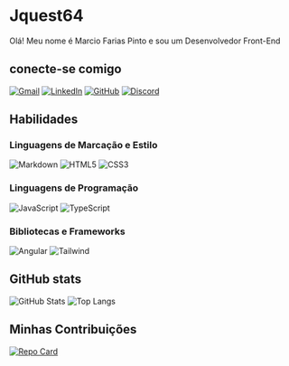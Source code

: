 # Jquest64

Olá! Meu nome é Marcio Farias Pinto e sou um Desenvolvedor Front-End

## conecte-se comigo

 [![Gmail](https://img.shields.io/badge/Gmail-333333?style=for-the-badge&logo=gmail&logoColor=red)](mailto:mjquest64@gmail.com)
 [![LinkedIn](https://img.shields.io/badge/LinkedIn-0077B5?style=for-the-badge&logo=linkedin&logoColor=white)](https://www.linkedin.com/in/marciofpinto/)
 [![GitHub](https://img.shields.io/badge/GitHub-100000?style=for-the-badge&logo=github&logoColor=white)](https://github.com/jquest64)
 [![Discord](https://img.shields.io/badge/Discord-7289DA?style=for-the-badge&logo=discord&logoColor=white)](https://discord.com/channels/@jquest64/)

## Habilidades

### **Linguagens de Marcação e Estilo**

![Markdown](https://img.shields.io/badge/Markdown-000?style=for-the-badge&logo=markdown)
![HTML5](https://img.shields.io/badge/HTML5-E34F26?style=for-the-badge&logo=html5&logoColor=white)
![CSS3](https://img.shields.io/badge/CSS3-1572B6?style=for-the-badge&logo=css3&logoColor=white)

### **Linguagens de Programação**

![JavaScript](https://img.shields.io/badge/JavaScript-F7DF1E?style=for-the-badge&logo=javascript&logoColor=black)
![TypeScript](https://img.shields.io/badge/TypeScript-007ACC?style=for-the-badge&logo=typescript&logoColor=white)

### **Bibliotecas e Frameworks**

![Angular](https://img.shields.io/badge/Angular-DD0031?style=for-the-badge&logo=angular&logoColor=white)
![Tailwind](https://img.shields.io/badge/tailwindcss-%2338B2AC.svg?style=for-the-badge&logo=tailwind-css&logoColor=white)


## GitHub stats

![GitHub Stats](https://github-readme-stats.vercel.app/api?username=jquest64&theme=transparent&bg_color=000&border_color=30A3DC&show_icons=true&icon_color=30A3DC&title_color=E94D5F&text_color=FFF)
![Top Langs](https://github-readme-stats-git-masterrstaa-rickstaa.vercel.app/api/top-langs/?username=jquest64&layout=compact&bg_color=000&border_color=30A3DC&title_color=E94D5F&text_color=FFF)

## Minhas Contribuições

[![Repo Card](https://github-readme-stats.vercel.app/api/pin/?username=Jquest64&repo=dio-lab-open-source&bg_color=000&border_color=30A3DC&show_icons=true&icon_color=30A3DC&title_color=E94D5F&text_color=FFF)](https://github.com/Jquest64/dio-lab-open-source)
